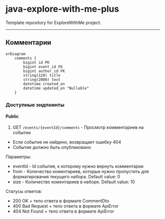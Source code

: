 # java-explore-with-me-plus
Template repository for ExploreWithMe project.

---

## Комментарии

```mermaid
erDiagram
    comments {
        bigint id PK
        bigint event_id FK
        bigint author_id FK
        string(120) title
        string(2000) text
        datetime created_on
        datetime updated_on "Nullable"
    }
```

### Доступные эндпоинты
#### Public

1. GET ```/events/{eventId}/comments``` - Просмотр комментариев на событии
  - Если событие не найдено, возвращает ошибку 404
  - Событие должно быть опубликовано
    
Параметры:

  - eventId - Id события, к которому нужно вернуть комментарии
  - from - Количество коментариев, которые нужно пропустить для форматирования текущего набора. Default value: 0
  - size - Количество коментариев в наборе. Default value: 10

Статусы ответов:

  - 200 OK + тело ответа в формате CommentDto
  - 400 Bad Request + тело ответа в формате ApiError
  - 404 Not Found + тело ответа в формате ApiError

